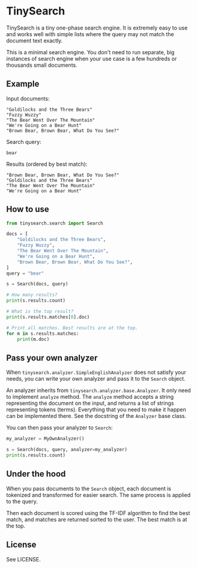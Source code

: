 # TinySearch

TinySearch is a tiny one-phase search engine. It is extremely easy to
use and works well with simple lists where the query may not match the
document text exactly.

This is a minimal search engine. You don't need to run separate, big
instances of search engine when your use case is a few hundreds or
thousands small documents.

## Example

Input documents:

```
"Goldilocks and the Three Bears"
"Fuzzy Wuzzy"
"The Bear Went Over The Mountain"
"We're Going on a Bear Hunt"
"Brown Bear, Brown Bear, What Do You See?"
```

Search query:

```
bear
```

Results (ordered by best match):

```
"Brown Bear, Brown Bear, What Do You See?"
"Goldilocks and the Three Bears"
"The Bear Went Over The Mountain"
"We're Going on a Bear Hunt"
```

## How to use

```python
from tinysearch.search import Search

docs = [
    "Goldilocks and the Three Bears",
    "Fuzzy Wuzzy",
    "The Bear Went Over The Mountain",
    "We're Going on a Bear Hunt",
    "Brown Bear, Brown Bear, What Do You See?",
]
query = "bear"

s = Search(docs, query)

# How many results?
print(s.results.count)

# What is the top result?
print(s.results.matches[0].doc)

# Print all matches. Best results are at the top.
for m in s.results.matches:
    print(m.doc)
```

## Pass your own analyzer

When `tinysearch.analyzer.SimpleEnglishAnalyzer` does not satisfy your
needs, you can write your own analyzer and pass it to the `Search`
object.

An analyzer inherits from `tinysearch.analyzer.base.Analyzer`. It only
need to implement `analyze` method. The `analyze` method accepts a string
representing the document on the input, and returns a list of strings
representing tokens (terms). Everything that you need to make it happen
can be implemented there. See the docstring of the `Analyzer` base class.

You can then pass your analyzer to `Search`:

```python
my_analyzer = MyOwnAnalyzer()

s = Search(docs, query, analyzer=my_analyzer)
print(s.results.count)
```

## Under the hood

When you pass documents to the `Search` object, each document is
tokenized and transformed for easier search. The same process is
applied to the query.

Then each document is scored using the TF-IDF algorithm to find the
best match, and matches are returned sorted to the user. The best match
is at the top.

## License

See LICENSE.

